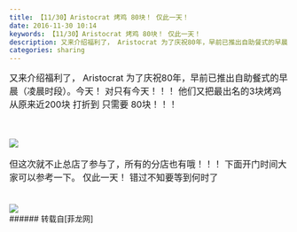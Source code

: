 ```yaml
---
title: 【11/30】Aristocrat 烤鸡 80块！ 仅此一天！
date: 2016-11-30 10:14
keywords: 【11/30】Aristocrat 烤鸡 80块！ 仅此一天！
description: 又来介绍福利了， Aristocrat 为了庆祝80年，早前已推出自助餐式的早晨（凌晨时段）。今天！ 对只有今天！！！ 他们又把最出名的3块烤鸡 从原来近200块 打折到 只需要 80块！！！但这次就不止总店了参与了，所有的分店也有哦！！！ 下面开门时间大家可以参考一下。 仅此一天！ 错过不知要等到何时了
categories: sharing
---
```

<td class="t_f" id="postmessage_434645">

<font size="3">又来介绍福利了， Aristocrat 为了庆祝80年，早前已推出自助餐式的早晨（凌晨时段）。</font><font size="3">今天！ 对只有今天！！！ 他们又把最出名的3块烤鸡 从原来近200块 打折到 只需要 80块！！！</font><br/>
<font size="3"><br/>
</font><br/>

<img aid="445764" data-cf-modified-cf303ba25c6d0fdc0220753e-="" file="data/attachment/forum/201611/30/101243jrqgsooqgggf9ago.jpg.thumb.jpg" id="aimg_445764" inpost="1" onclick="" onmouseover="" src="http://www.flw.ph/data/attachment/forum/201611/30/101243jrqgsooqgggf9ago.jpg" style="cursor:pointer" zoomfile="data/attachment/forum/201611/30/101243jrqgsooqgggf9ago.jpg"/>


<br/>
<br/>
<font size="3">但这次就不止总店了参与了，所有的分店也有哦！！！ 下面开门时间大家可以参考一下。 仅此一天！ 错过不知要等到何时了</font><br/>
<font size="3"><br/>
</font><br/>

<img aid="445763" data-cf-modified-cf303ba25c6d0fdc0220753e-="" file="data/attachment/forum/201611/30/101241x0mv5ua56cc7h7rs.jpg.thumb.jpg" id="aimg_445763" inpost="1" onclick="" onmouseover="" src="http://www.flw.ph/data/attachment/forum/201611/30/101241x0mv5ua56cc7h7rs.jpg" style="cursor:pointer" zoomfile="data/attachment/forum/201611/30/101241x0mv5ua56cc7h7rs.jpg"/>


<br/>
</td>
###### 转载自[菲龙网]